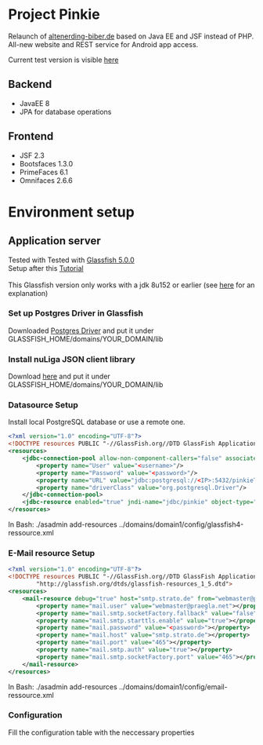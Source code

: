 # Project Pinkie
Relaunch of [altenerding-biber.de](http://www.altenerding-biber.de) based on Java EE and JSF instead of PHP.  
All-new website and REST service for Android app access.

Current test version is visible [here](https://www.praegla.net/pinkie)  

## Backend
* JavaEE 8 
* JPA for database operations

## Frontend
* JSF 2.3
* Bootsfaces 1.3.0
* PrimeFaces 6.1
* Omnifaces 2.6.6

# Environment setup
## Application server
Tested with Tested with [Glassfish 5.0.0](https://javaee.github.io/glassfish/download) <br/>
Setup after this [Tutorial](https://www.nabisoft.com/tutorials/glassfish/installing-glassfish-41-on-ubuntu)<br/><br/>
This Glassfish version only works with a jdk 8u152 or earlier (see [here](https://stackoverflow.com/questions/50374321/why-cant-access-to-glassfish-admin-console-remotely/50374495#50374495) for an explanation)

### Set up Postgres Driver in Glassfish
Downloaded [Postgres Driver](https://jdbc.postgresql.org/download.html) and put it under GLASSFISH_HOME/domains/YOUR_DOMAIN/lib 

### Install nuLiga JSON client library
Download [here](https://hbde-portal.liga.nu/rs/documentation/downloads.html#artifact_java_json_client_library) and put it under GLASSFISH_HOME/domains/YOUR_DOMAIN/lib 

### Datasource Setup
Install local PostgreSQL database or use a remote one.

```xml
<?xml version="1.0" encoding="UTF-8"?>
<!DOCTYPE resources PUBLIC "-//GlassFish.org//DTD GlassFish Application Server 3.1 Resource Definitions//EN" "http://glassfish.org/dtds/glassfish-resources_1_5.dtd">
<resources>
    <jdbc-connection-pool allow-non-component-callers="false" associate-with-thread="false" connection-creation-retry-attempts="0" connection-creation-retry-interval-in-seconds="10" connection-leak-reclaim="false" connection-leak-timeout-in-seconds="0" connection-validation-method="auto-commit" datasource-classname="org.postgresql.ds.PGSimpleDataSource" fail-all-connections="false" idle-timeout-in-seconds="300" is-connection-validation-required="false" is-isolation-level-guaranteed="true" lazy-connection-association="false" lazy-connection-enlistment="false" match-connections="false" max-connection-usage-count="0" max-pool-size="32" max-wait-time-in-millis="60000" name="Pinkie" non-transactional-connections="false" pool-resize-quantity="2" res-type="javax.sql.DataSource" statement-timeout-in-seconds="-1" steady-pool-size="8" validate-atmost-once-period-in-seconds="0" wrap-jdbc-objects="false">
        <property name="User" value="<username>"/>
        <property name="Password" value="<password>"/>
        <property name="URL" value="jdbc:postgresql://<IP>:5432/pinkieTest"/>
        <property name="driverClass" value="org.postgresql.Driver"/>
    </jdbc-connection-pool>
    <jdbc-resource enabled="true" jndi-name="jdbc/pinkie" object-type="user" pool-name="Pinkie"/>
</resources>
```
In Bash:
./asadmin add-resources ../domains/domain1/config/glassfish4-ressource.xml

### E-Mail resource Setup
```xml
<?xml version="1.0" encoding="UTF-8"?>
<!DOCTYPE resources PUBLIC "-//GlassFish.org//DTD GlassFish Application Server 3.1 Resource Definitions//EN"
        "http://glassfish.org/dtds/glassfish-resources_1_5.dtd">
<resources>
    <mail-resource debug="true" host="smtp.strato.de" from="webmaster@praegla.net" user="webmaster@praegla.net" jndi-name="mail/default">
        <property name="mail.user" value="webmaster@praegla.net"></property>
        <property name="mail.smtp.socketFactory.fallback" value="false"></property>
        <property name="mail.smtp.starttls.enable" value="true"></property>
        <property name="mail.password" value="<password>"></property>
        <property name="mail.host" value="smtp.strato.de"></property>
        <property name="mail.port" value="465"></property>
        <property name="mail.smtp.auth" value="true"></property>
        <property name="mail.smtp.socketFactory.port" value="465"></property>
    </mail-resource>
</resources>
```
In Bash:
./asadmin add-resources ../domains/domain1/config/email-ressource.xml

### Configuration
Fill the configuration table with the neccessary properties 
